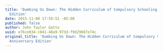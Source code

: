 ```yaml
---
title: 'Dumbing Us Down: The Hidden Curriculum of Compulsory Schooling, 10th Anniversary
  Edition'
date: 2015-11-08 17:59:52 -05:00
published: false
author: John Taylor Gatto
uuid: e76ce034-c041-48a9-973d-f9d29687e74c
original_title: 'Dumbing Us Down: The Hidden Curriculum of Compulsory Schooling, 10th
  Anniversary Edition'
---
```


